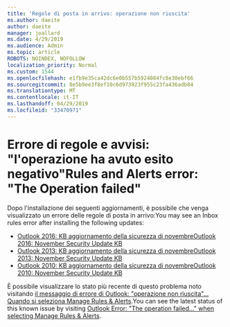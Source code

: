 ```yaml
---
title: 'Regole di posta in arrivo: operazione non riuscita'
ms.author: daeite
author: daeite
manager: joallard
ms.date: 4/29/2019
ms.audience: Admin
ms.topic: article
ROBOTS: NOINDEX, NOFOLLOW
localization_priority: Normal
ms.custom: 1544
ms.openlocfilehash: e1fb9e35ca42dc6e0b557b5924084fc8e30ebf66
ms.sourcegitcommit: 8e5b9ee3f8ef10c6d973923f955c23fa436adb84
ms.translationtype: MT
ms.contentlocale: it-IT
ms.lasthandoff: 04/29/2019
ms.locfileid: "33470971"
---
```

# <a name="rules-and-alerts-error-the-operation-failed"></a><span data-ttu-id="da94e-102">Errore di regole e avvisi: "l'operazione ha avuto esito negativo"</span><span class="sxs-lookup"><span data-stu-id="da94e-102">Rules and Alerts error: "The Operation failed"</span></span>

<span data-ttu-id="da94e-103">Dopo l'installazione dei seguenti aggiornamenti, è possibile che venga visualizzato un errore delle regole di posta in arrivo:</span><span class="sxs-lookup"><span data-stu-id="da94e-103">You may see an Inbox rules error after installing the following updates:</span></span>
- [<span data-ttu-id="da94e-104">Outlook 2016: KB aggiornamento della sicurezza di novembre</span><span class="sxs-lookup"><span data-stu-id="da94e-104">Outlook 2016: November Security Update KB</span></span>](https://support.microsoft.com/help/4461506)
- [<span data-ttu-id="da94e-105">Outlook 2013: KB aggiornamento della sicurezza di novembre</span><span class="sxs-lookup"><span data-stu-id="da94e-105">Outlook 2013: November Security Update KB</span></span>](https://support.microsoft.com/help/4461486)
- [<span data-ttu-id="da94e-106">Outlook 2010: KB aggiornamento della sicurezza di novembre</span><span class="sxs-lookup"><span data-stu-id="da94e-106">Outlook 2010: November Security Update KB</span></span>](https://support.microsoft.com/help/4461585) 

<span data-ttu-id="da94e-107">È possibile visualizzare lo stato più recente di questo problema noto visitando [il messaggio di errore di Outlook: "operazione non riuscita"... Quando si seleziona Manage Rules & Alerts](https://support.office.com/en-us/article/Outlook-Error-The-operation-failed-when-selecting-Manage-Rules-Alerts-64b6ff77-98c2-4564-9cbf-25bd8e17fb8b%20).</span><span class="sxs-lookup"><span data-stu-id="da94e-107">You can see the latest status of this known issue by visiting [Outlook Error: "The operation failed..." when selecting Manage Rules & Alerts](https://support.office.com/en-us/article/Outlook-Error-The-operation-failed-when-selecting-Manage-Rules-Alerts-64b6ff77-98c2-4564-9cbf-25bd8e17fb8b%20).</span></span>